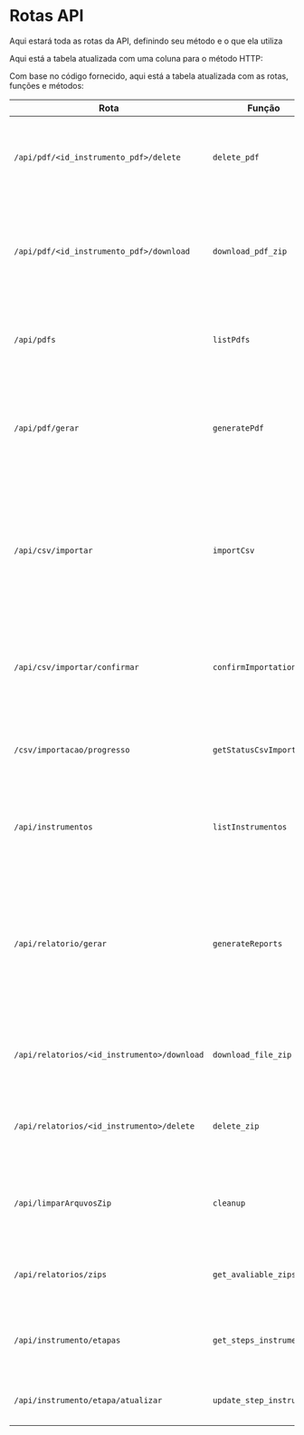 # Rotas API

Aqui estará toda as rotas da API, definindo seu método e o que ela utiliza

Aqui está a tabela atualizada com uma coluna para o método HTTP:

Com base no código fornecido, aqui está a tabela atualizada com as rotas, funções e métodos:

| Rota | Função | Método | Descrição |
|------|--------|--------|-----------|
| `/api/pdf/<id_instrumento_pdf>/delete` | `delete_pdf` | DELETE | Deleta o arquivo zip contendo os PDFs de acordo com o ID do instrumento. |
| `/api/pdf/<id_instrumento_pdf>/download` | `download_pdf_zip` | GET | Realiza o download do arquivo zip contendo os PDFs gerados para o instrumento escolhido. |
| `/api/pdfs` | `listPdfs` | GET | Lista os PDFs temporários disponíveis para download. |
| `/api/pdf/gerar` | `generatePdf` | POST | Recebe um arquivo zip e envia para uma API em GO que realiza a geração de PDFs dos relatórios. |
| `/api/csv/importar` | `importCsv` | POST | Importa o instrumento para o backend, retornando o header do instrumento para comparação com o header correto. |
| `/api/csv/importar/confirmar` | `confirmImportation` | POST | Confirma a importação do instrumento após a verificação do header pelo usuário. |
| `/csv/importacao/progresso` | `getStatusCsvImport` | GET | Verifica o status do instrumento que está sendo processado. |
| `/api/instrumentos` | `listInstrumentos` | GET | Lista os instrumentos disponíveis no banco MongoDB para o usuário. |
| `/api/relatorio/gerar` | `generateReports` | POST | Gera relatórios para um instrumento específico, requerendo: ano do instrumento, introdução e conclusão do modal, e nome do instrumento. |
| `/api/relatorios/<id_instrumento>/download` | `download_file_zip` | GET | Realiza o download do arquivo zip contendo os relatórios gerados. |
| `/api/relatorios/<id_instrumento>/delete` | `delete_zip` | DELETE | Deleta o arquivo zip de relatórios com base no ID do instrumento. |
| `/api/limparArquvosZip` | `cleanup` | POST | Remove os arquivos zip temporários que foram gerados há mais de 24 horas. |
| `/api/relatorios/zips` | `get_avaliable_zips` | GET | Lista todos os arquivos zip de relatórios disponíveis. |
| `/api/instrumento/etapas` | `get_steps_instrument` | POST | Lista as etapas já finalizadas de um instrumento específico. |
| `/api/instrumento/etapa/atualizar` | `update_step_instrument` | POST | Atualiza as etapas do instrumento selecionado. |
